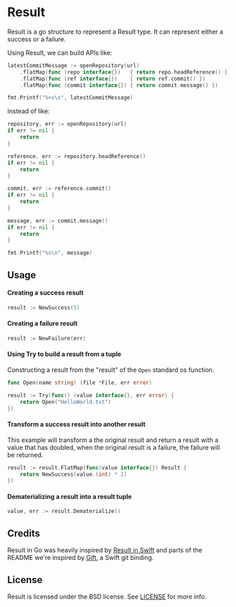 # Result

Result is a go structure to represent a Result type. It can represent either a
success or a failure.

Using Result, we can build APIs like:


```go
latestCommitMessage := openRepository(url)
    .flatMap(func (repo interface{})   { return repo.headReference() })
    .flatMap(func (ref interface{})    { return ref.commit() })
    .flatMap(func (commit interface{}) { return commit.message() })

fmt.Printf("%+v\n", latestCommitMessage)
```

Instead of like:

```go
repository, err := openRepository(url)
if err != nil {
    return
}

reference, err := repository.headReference()
if err != nil {
    return
}

commit, err := reference.commit()
if err != nil {
    return
}

message, err := commit.message()
if err != nil {
    return
}

fmt.Printf("%s\n", message)
```

## Usage

#### Creating a success result

```go
result := NewSuccess(5)
```

#### Creating a failure result

```go
result := NewFailure(err)
```

#### Using Try to build a result from a tuple

Constructing a result from the "result" of the `Open` standard os function.

```go
func Open(name string) (file *File, err error)
```

```go
result := Try(func() (value interface{}, err error) {
    return Open("HelloWorld.txt")
})
```

#### Transform a success result into another result

This example will transform a the original result and return a result with a
value that has doubled, when the original result is a failure, the failure will
be returned.


```go
result := result.FlatMap(func(value interface{}) Result {
    return NewSuccess(value.(int) * 2)
})
```

#### Dematerializing a result into a result tuple

```go
value, err := result.Dematerialize()
```

## Credits

Result in Go was heavily inspired by [Result in Swift](https://github.com/antitypical/Result) and parts of the README we're inspired by [Gift](https://github.com/modocache/Gift), a Swift git binding.

## License

Result is licensed under the BSD license. See [LICENSE](LICENSE) for more
info.

